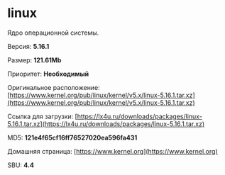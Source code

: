 # linux

Ядро операционной системы.

Версия: **5.16.1**

Размер: **121.61Mb**

Приоритет: **Необходимый**

Оригинальное расположение: [https://www.kernel.org/pub/linux/kernel/v5.x/linux-5.16.1.tar.xz](https://www.kernel.org/pub/linux/kernel/v5.x/linux-5.16.1.tar.xz)

Ссылка для загрузки: [https://lx4u.ru/downloads/packages/linux-5.16.1.tar.xz](https://lx4u.ru/downloads/packages/linux-5.16.1.tar.xz)

MD5: **121e4f65cf16ff76527020ea596fa431**

Домашняя страница: [https://www.kernel.org](https://www.kernel.org)

SBU: **4.4**